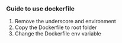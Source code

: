 ### Guide to use dockerfile

1. Remove the underscore and environment
2. Copy the Dockerfile to root folder
3. Change the Dockerfile env variable